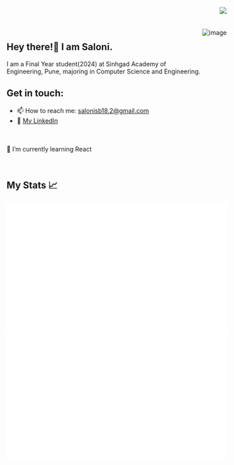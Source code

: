 <p align="right"> 
  <img src="https://komarev.com/ghpvc/?username=Saloniamc&color=ff69b4" />
</p>
<br>
<img align="right" height="220px" src="https://appservice.azureedge.net/images/linux-landing-page/v3/node.svg" alt="image" />

<p align="left">

## Hey there!👋 I am Saloni.
I am a Final Year student(2024) at Sinhgad Academy of Engineering, Pune, majoring in Computer Science and Engineering.

## Get in touch:
 - 📫 How to reach me: salonisb18.2@gmail.com  
 - 📝 [My LinkedIn](https://www.linkedin.com/in/saloni-bailkar-494700215/)  
 <!-- 🌐 [My Website](https://.github.io/)-->

<!--<a style="padding:10px" href="https://www.quora.com/profile/ ">
  <img style="width:40px" src="resources/quora.png" alt="Quora profile" />
</a> -->

<br>
<br>
🌱 I’m currently learning React <br>
<!--💻<a target="_blank" href="https:///"> Check out my portfolio</a>-->
  <p>
<br>

## My Stats :chart_with_upwards_trend:
<a href="https://github.com/saloniamc/github-stats">
<img src="https://github.com/saloniamc/github-stats/blob/master/generated/overview.svg#gh-dark-mode-only" />
<img src="https://github.com/saloniamc/github-stats/blob/master/generated/languages.svg#gh-dark-mode-only" />
<!---
<a href="https://github.com/Saloniamc/Online_Classroom_Web_App">
  <img align="left" src="https://github-readme-stats.anuraghazra1.vercel.app/api/pin/?username=Saloniamc&repo=Online_Classroom_Web_App&show_owner&title_color=e6005c" />
 </a>
<a href="https://github.com/Saloniamc/Daily-Newspaper-using-reactJS">
  <img align="center" src="https://github-readme-stats.vercel.app/api/pin/?username=Saloniamc&repo=Daily-Newspaper-using-reactJS&title_color=e6005c" />
 </a>
-->
<br> 
<br>
<br>




<!--
**saloniamc/saloniamc** is a ✨ _special_ ✨ repository because its `README.md` (this file) appears on your GitHub profile.


